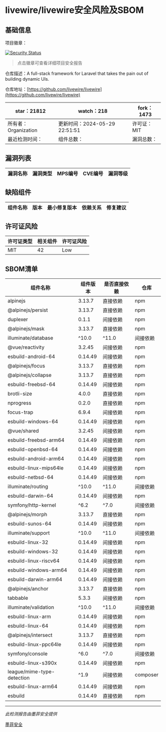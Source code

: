 # livewire/livewire安全风险及SBOM

## 基础信息

项目徽章：

[![Security Status](https://www.murphysec.com/platform3/v31/badge/1795892497675886592.svg)](https://www.murphysec.com/console/report/1692967165772980224/1795892497675886592)

> 点击徽章可查看详细项目安全报告

仓库描述：A full-stack framework for Laravel that takes the pain out of building dynamic UIs.

仓库地址：[https://github.com/livewire/livewire](https://github.com/livewire/livewire)

| star：21812 | watch：218 | fork：1473 |
| ----------- | -------------- | ------------ |
| 所有者：Organization | 更新时间：2024-05-29 22:51:51 | 许可证：MIT |
| 最近检测时间： | 组件总数： | 漏洞总数： |




## 漏洞列表

| 漏洞名称 | 漏洞类型 | MPS编号 | CVE编号 | 漏洞等级 |
| ------- | ------ | ------- | ------ | ----- |





## 缺陷组件

| 组件名称 | 版本 | 最小修复版本 | 依赖关系 | 修复建议 |
| -------- | ---- | ------------ | -------- | -------- |





## 许可证风险

| 许可证类型 | 相关组件 | 许可证风险 |
| ---------- | -------- | ---------- |
|MIT|42|Low|




## SBOM清单

| 组件名称 | 组件版本 | 是否直接依赖 | 仓库 |
| -------- | -------- | ------------ | ---- |
|alpinejs|3.13.7|直接依赖|npm|
|@alpinejs/persist|3.13.7|直接依赖|npm|
|duplexer|0.1.1|间接依赖|npm|
|@alpinejs/mask|3.13.7|直接依赖|npm|
|illuminate/database|^10.0|^11.0|间接依赖|composer|
|@vue/reactivity|3.2.45|间接依赖|npm|
|esbuild-android-64|0.14.49|间接依赖|npm|
|@alpinejs/focus|3.13.7|直接依赖|npm|
|@alpinejs/collapse|3.13.7|直接依赖|npm|
|esbuild-freebsd-64|0.14.49|间接依赖|npm|
|brotli-size|4.0.0|直接依赖|npm|
|nprogress|0.2.0|直接依赖|npm|
|focus-trap|6.9.4|间接依赖|npm|
|esbuild-windows-64|0.14.49|间接依赖|npm|
|@vue/shared|3.2.45|间接依赖|npm|
|esbuild-freebsd-arm64|0.14.49|间接依赖|npm|
|esbuild-openbsd-64|0.14.49|间接依赖|npm|
|esbuild-android-arm64|0.14.49|间接依赖|npm|
|esbuild-linux-mips64le|0.14.49|间接依赖|npm|
|esbuild-netbsd-64|0.14.49|间接依赖|npm|
|illuminate/routing|^10.0|^11.0|间接依赖|composer|
|esbuild-darwin-64|0.14.49|间接依赖|npm|
|symfony/http-kernel|^6.2|^7.0|间接依赖|composer|
|@alpinejs/morph|3.13.7|直接依赖|npm|
|esbuild-sunos-64|0.14.49|间接依赖|npm|
|illuminate/support|^10.0|^11.0|间接依赖|composer|
|esbuild-linux-32|0.14.49|间接依赖|npm|
|esbuild-windows-32|0.14.49|间接依赖|npm|
|esbuild-linux-riscv64|0.14.49|间接依赖|npm|
|esbuild-windows-arm64|0.14.49|间接依赖|npm|
|esbuild-darwin-arm64|0.14.49|间接依赖|npm|
|@alpinejs/anchor|3.13.7|直接依赖|npm|
|tabbable|5.3.3|间接依赖|npm|
|illuminate/validation|^10.0|^11.0|间接依赖|composer|
|esbuild-linux-arm|0.14.49|间接依赖|npm|
|esbuild-linux-64|0.14.49|间接依赖|npm|
|@alpinejs/intersect|3.13.7|直接依赖|npm|
|esbuild-linux-ppc64le|0.14.49|间接依赖|npm|
|symfony/console|^6.0|^7.0|间接依赖|composer|
|esbuild-linux-s390x|0.14.49|间接依赖|npm|
|league/mime-type-detection|^1.9|间接依赖|composer|
|esbuild-linux-arm64|0.14.49|间接依赖|npm|
|esbuild|0.14.49|直接依赖|npm|


------

*此检测报告由墨菲安全提供*

[墨菲安全](www.murphysec.com)